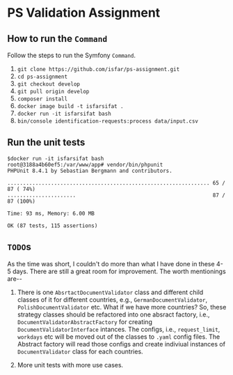 # PS Validation Assignment

## How to run the `Command`

Follow the steps to run the Symfony `Command`.
1. `git clone https://github.com/isfar/ps-assignment.git`
2. `cd ps-assignment`
3. `git checkout develop`
4. `git pull origin develop`
5. `composer install`
6. `docker image build -t isfarsifat .`
7. `docker run -it isfarsifat bash`
8. `bin/console identification-requests:process data/input.csv`

## Run the unit tests

```
$docker run -it isfarsifat bash 
root@3188a4b60ef5:/var/www/app# vendor/bin/phpunit
PHPUnit 8.4.1 by Sebastian Bergmann and contributors.

................................................................. 65 / 87 ( 74%)
......................                                            87 / 87 (100%)

Time: 93 ms, Memory: 6.00 MB

OK (87 tests, 115 assertions)

```

## `TODO`s

As the time was short, I couldn't do more than what I have done in these 4-5 days. There are still a great room for improvement. The worth mentionings are--

1. There is one `AbsrtactDocumentValidator` class and different child classes of it for different countries, e.g., `GermanDocumentValidator`, `PolishDocumentValidator` etc. What if we have more countries? So, these strategy classes should be refactored into one absract factory, i.e., `DocumentValidatorAbstractFactory` for creating `DocumentValidatorInterface` intances. The configs, i.e., `request_limit`, `workdays` etc will be moved out of the classes to `.yaml` config files. The Abstract factory will read those configs and create indiviual instances of `DocumentValidator` class for each countries.

2. More unit tests with more use cases.
